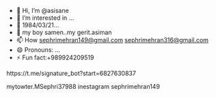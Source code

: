 - 👋 Hi, I’m @asisane
- 👀 I’m interested in ...
- 🌱 1984/03/21...
- 💞️ my boy samen..my gerit.asiman
- 📫 How sephrimehran149@gmail.com sephrimehran316@gmail.com 
- 😄 Pronouns: ...
- ⚡ Fun fact:+989924209519

<!---
asisane/asisane is a ✨ special ✨ repository because its `README.md` (this file) appears on your GitHub profile.
You can click the Preview link to take a look at your changes.
--->https://t.me/signature_bot?start=6827630837
mytowter.MSephri37988 inestagram sephrimehran149
